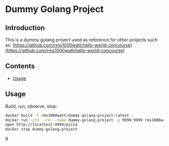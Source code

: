 # Dummy Golang Project

## Introduction

This is a dummy golang project used as reference for other projects such as: [https://github.com/rms1000watt/hello-world-concourse](https://github.com/rms1000watt/hello-world-concourse)

## Contents

- [Usage](#usage)

## Usage

Build, run, observe, stop:

```bash
docker build -t rms1000watt/dummy-golang-project:latest .
docker run -itd --rm --name dummy-golang-project -p 9999:9999 rms1000watt/dummy-golang-project:latest
open http://localhost:9999/pizza
docker stop dummy-golang-project
```

9
